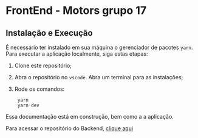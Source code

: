 # FrontEnd - Motors grupo 17

## Instalação e Execução

É necessário ter instalado em sua máquina o gerenciador de pacotes `yarn`. Para executar a aplicação localmente, siga estas etapas:
1.  Clone este repositório;
2.  Abra o repositório no `vscode`. Abra um terminal para as instalações;
3.  Rode os comandos:

         yarn
         yarn dev

Essa documentação está em construção, bem como a a aplicação.

Para acessar o repositório do Backend, <a href="https://github.com/motors-shop-kenzie/motors-shop-BackEnd" target="_blank">clique aqui</a>
